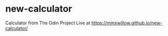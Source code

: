 # new-calculator
Calculator from The Odin Project
Live at https://mmxwillow.github.io/new-calculator/
